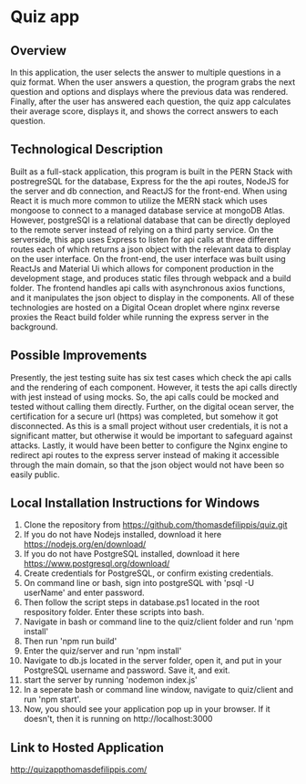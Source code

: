# Quiz app

## Overview

In this application, the user selects the answer to multiple questions in a quiz format. When the user answers a question, the program grabs the next question and options and displays where the previous data was rendered. Finally, after the user has answered each question, the quiz app calculates their average score, displays it, and shows the correct answers to each question.


## Technological Description

Built as a full-stack application, this program is built in the PERN Stack with postregreSQL for the database, Express for the the api routes, NodeJS for the server and db connection, and ReactJS for the front-end. When using React it is much more common to utilize the MERN stack which uses mongoose to connect to a managed database service at mongoDB Atlas. However, postgreSQl is a relational database that can be directly deployed to the remote server instead of relying on a third party service. On the serverside, this app uses Express to listen for api calls at three different routes each of which returns a json object with the relevant data to display on the user interface. On the front-end, the user interface was built using ReactJs and Material Ui which allows for component production in the development stage, and produces static files through webpack and a build folder. The frontend handles api calls with asynchronous axios functions, and it manipulates the json object to display in the components. All of these technologies are hosted on a Digital Ocean droplet where nginx reverse proxies the React build folder while running the express server in the background. 


## Possible Improvements

Presently, the jest testing suite has six test cases which check the api calls and the rendering of each component. However, it tests the api calls directly with jest instead of using mocks. So, the api calls could be mocked and tested without calling them directly. Further, on the digital ocean server, the certification for a secure url (https) was completed, but somehow it got disconnected. As this is a small project without user credentials, it is not a significant matter, but otherwise it would be important to safeguard against attacks. Lastly, it would have been better to configure the Nginx engine to redirect api routes to the express server instead of making it accessible through the main domain, so that the json object would not have been so easily public. 

## Local Installation Instructions for Windows
1. Clone the repository from https://github.com/thomasdefilippis/quiz.git
2. If you do not have Nodejs installed, download it here https://nodejs.org/en/download/
3. If you do not have PostgreSQL installed, download it here https://www.postgresql.org/download/
4. Create credentials for PostgreSQL, or confirm existing credentials.
5. On command line or bash, sign into postgreSQL with 'psql -U userName' and enter password.
6. Then follow the script steps in database.ps1 located in the root respository folder. Enter these scripts into bash.
7. Navigate in bash or command line to the quiz/client folder and run 'npm install'
8. Then run 'npm run build'
9. Enter the quiz/server and run 'npm install'
10. Navigate to db.js located in the server folder, open it, and put in your PostgreSQL username and password. Save it, and exit. 
11. start the server by running 'nodemon index.js'
12. In a seperate bash or command line window, navigate to quiz/client and run 'npm start'.
13. Now, you should see your application pop up in your browser. If it doesn't, then it is running on http://localhost:3000

## Link to Hosted Application

  http://quizappthomasdefilippis.com/

